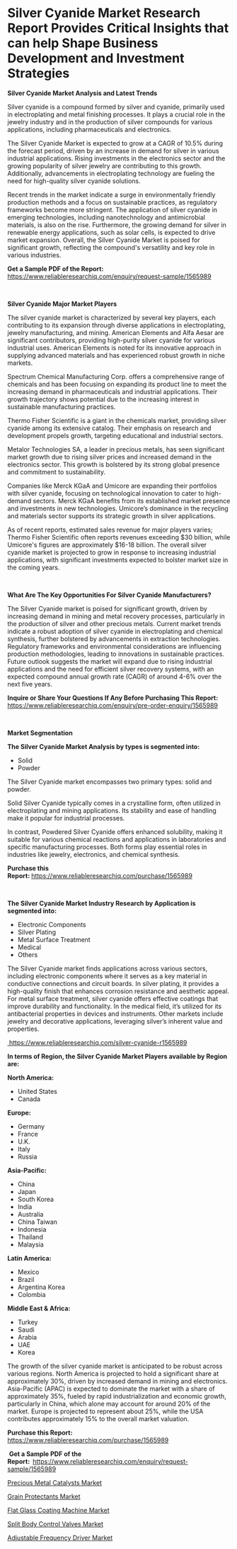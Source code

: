 <p><h1>Silver Cyanide Market Research Report Provides Critical Insights that can help Shape Business Development and Investment Strategies</h1></p><p><strong>Silver Cyanide Market Analysis and Latest Trends</strong></p>
<p><p>Silver cyanide is a compound formed by silver and cyanide, primarily used in electroplating and metal finishing processes. It plays a crucial role in the jewelry industry and in the production of silver compounds for various applications, including pharmaceuticals and electronics.</p><p>The Silver Cyanide Market is expected to grow at a CAGR of 10.5% during the forecast period, driven by an increase in demand for silver in various industrial applications. Rising investments in the electronics sector and the growing popularity of silver jewelry are contributing to this growth. Additionally, advancements in electroplating technology are fueling the need for high-quality silver cyanide solutions.</p><p>Recent trends in the market indicate a surge in environmentally friendly production methods and a focus on sustainable practices, as regulatory frameworks become more stringent. The application of silver cyanide in emerging technologies, including nanotechnology and antimicrobial materials, is also on the rise. Furthermore, the growing demand for silver in renewable energy applications, such as solar cells, is expected to drive market expansion. Overall, the Silver Cyanide Market is poised for significant growth, reflecting the compound's versatility and key role in various industries.</p></p>
<p><strong>Get a Sample PDF of the Report:&nbsp;</strong> <a href="https://www.reliableresearchiq.com/enquiry/request-sample/1565989?utm_campaign=1137&utm_medium=2&utm_source=Github&utm_content=ia&utm_term=31032025&utm_id=silver-cyanide">https://www.reliableresearchiq.com/enquiry/request-sample/1565989</a></p>
<p>&nbsp;</p>
<p><strong>Silver Cyanide Major Market Players</strong></p>
<p><p>The silver cyanide market is characterized by several key players, each contributing to its expansion through diverse applications in electroplating, jewelry manufacturing, and mining. American Elements and Alfa Aesar are significant contributors, providing high-purity silver cyanide for various industrial uses. American Elements is noted for its innovative approach in supplying advanced materials and has experienced robust growth in niche markets.</p><p>Spectrum Chemical Manufacturing Corp. offers a comprehensive range of chemicals and has been focusing on expanding its product line to meet the increasing demand in pharmaceuticals and industrial applications. Their growth trajectory shows potential due to the increasing interest in sustainable manufacturing practices.</p><p>Thermo Fisher Scientific is a giant in the chemicals market, providing silver cyanide among its extensive catalog. Their emphasis on research and development propels growth, targeting educational and industrial sectors.</p><p>Metalor Technologies SA, a leader in precious metals, has seen significant market growth due to rising silver prices and increased demand in the electronics sector. This growth is bolstered by its strong global presence and commitment to sustainability.</p><p>Companies like Merck KGaA and Umicore are expanding their portfolios with silver cyanide, focusing on technological innovation to cater to high-demand sectors. Merck KGaA benefits from its established market presence and investments in new technologies. Umicore’s dominance in the recycling and materials sector supports its strategic growth in silver applications.</p><p>As of recent reports, estimated sales revenue for major players varies; Thermo Fisher Scientific often reports revenues exceeding $30 billion, while Umicore's figures are approximately $16-18 billion. The overall silver cyanide market is projected to grow in response to increasing industrial applications, with significant investments expected to bolster market size in the coming years.</p></p>
<p>&nbsp;</p>
<p><strong>What Are The Key Opportunities For Silver Cyanide Manufacturers?</strong></p>
<p><p>The Silver Cyanide market is poised for significant growth, driven by increasing demand in mining and metal recovery processes, particularly in the production of silver and other precious metals. Current market trends indicate a robust adoption of silver cyanide in electroplating and chemical synthesis, further bolstered by advancements in extraction technologies. Regulatory frameworks and environmental considerations are influencing production methodologies, leading to innovations in sustainable practices. Future outlook suggests the market will expand due to rising industrial applications and the need for efficient silver recovery systems, with an expected compound annual growth rate (CAGR) of around 4-6% over the next five years.</p></p>
<p><strong>Inquire or Share Your Questions If Any Before Purchasing This Report:</strong> <a href="https://www.reliableresearchiq.com/enquiry/pre-order-enquiry/1565989?utm_campaign=1137&utm_medium=2&utm_source=Github&utm_content=ia&utm_term=31032025&utm_id=silver-cyanide">https://www.reliableresearchiq.com/enquiry/pre-order-enquiry/1565989</a></p>
<p>&nbsp;</p>
<p><strong>Market Segmentation</strong></p>
<p><strong>The Silver Cyanide Market Analysis by types is segmented into:</strong></p>
<p><ul><li>Solid</li><li>Powder</li></ul></p>
<p><p>The Silver Cyanide market encompasses two primary types: solid and powder. </p><p>Solid Silver Cyanide typically comes in a crystalline form, often utilized in electroplating and mining applications. Its stability and ease of handling make it popular for industrial processes. </p><p>In contrast, Powdered Silver Cyanide offers enhanced solubility, making it suitable for various chemical reactions and applications in laboratories and specific manufacturing processes. Both forms play essential roles in industries like jewelry, electronics, and chemical synthesis.</p></p>
<p><strong>Purchase this Report:&nbsp;</strong><a href="https://www.reliableresearchiq.com/purchase/1565989?utm_campaign=1137&utm_medium=2&utm_source=Github&utm_content=ia&utm_term=31032025&utm_id=silver-cyanide">https://www.reliableresearchiq.com/purchase/1565989</a></p>
<p>&nbsp;</p>
<p><strong>The Silver Cyanide Market Industry Research by Application is segmented into:</strong></p>
<p><ul><li>Electronic Components</li><li>Silver Plating</li><li>Metal Surface Treatment</li><li>Medical</li><li>Others</li></ul></p>
<p><p>The Silver Cyanide market finds applications across various sectors, including electronic components where it serves as a key material in conductive connections and circuit boards. In silver plating, it provides a high-quality finish that enhances corrosion resistance and aesthetic appeal. For metal surface treatment, silver cyanide offers effective coatings that improve durability and functionality. In the medical field, it’s utilized for its antibacterial properties in devices and instruments. Other markets include jewelry and decorative applications, leveraging silver’s inherent value and properties.</p></p>
<p><a href="https://www.reliableresearchiq.com/silver-cyanide-r1565989?utm_campaign=1137&utm_medium=2&utm_source=Github&utm_content=ia&utm_term=31032025&utm_id=silver-cyanide">&nbsp;https://www.reliableresearchiq.com/silver-cyanide-r1565989</a></p>
<p><strong>In terms of Region, the Silver Cyanide Market Players available by Region are:</strong></p>
<p>
    <p> <strong> North America: </strong>
        <ul>
            <li>United States</li>
            <li>Canada</li>
        </ul>
        </p> 
    <p> <strong> Europe: </strong>
        <ul>
            <li>Germany</li>
            <li>France</li>
            <li>U.K.</li>
            <li>Italy</li>
            <li>Russia</li>
        </ul>
        </p> 
    <p> <strong> Asia-Pacific: </strong>
        <ul>
            <li>China</li>
            <li>Japan</li>
            <li>South Korea</li>
            <li>India</li>
            <li>Australia</li>
            <li>China Taiwan</li>
            <li>Indonesia</li>
            <li>Thailand</li>
            <li>Malaysia</li>
        </ul>
        </p> 
    <p> <strong> Latin America: </strong>
        <ul>
            <li>Mexico</li>
            <li>Brazil</li>
            <li>Argentina Korea</li>
            <li>Colombia</li>
        </ul>
        </p> 
    <p> <strong> Middle East & Africa: </strong>
        <ul>
            <li>Turkey</li>
            <li>Saudi</li>
            <li>Arabia</li>
            <li>UAE</li>
            <li>Korea</li>
        </ul>
    </p>
    </p>
<p><p>The growth of the silver cyanide market is anticipated to be robust across various regions. North America is projected to hold a significant share at approximately 30%, driven by increased demand in mining and electronics. Asia-Pacific (APAC) is expected to dominate the market with a share of approximately 35%, fueled by rapid industrialization and economic growth, particularly in China, which alone may account for around 20% of the market. Europe is projected to represent about 25%, while the USA contributes approximately 15% to the overall market valuation.</p></p>
<p><strong>Purchase this Report: </strong><a href="https://www.reliableresearchiq.com/purchase/1565989?utm_campaign=1137&utm_medium=2&utm_source=Github&utm_content=ia&utm_term=31032025&utm_id=silver-cyanide">https://www.reliableresearchiq.com/purchase/1565989</a></p>
<p>&nbsp;<strong>Get a Sample PDF of the Report:&nbsp;&nbsp;</strong><a href="https://www.reliableresearchiq.com/enquiry/request-sample/1565989?utm_campaign=1137&utm_medium=2&utm_source=Github&utm_content=ia&utm_term=31032025&utm_id=silver-cyanide">https://www.reliableresearchiq.com/enquiry/request-sample/1565989</a></p>
<p><strong></strong></p>
<p><p><a href="https://github.com/gorbaicodaro/Market-Research-Report-List-1/blob/main/precious-metal-catalysts-market.md?utm_campaign=1137&utm_medium=2&utm_source=Github&utm_content=ia&utm_term=31032025&utm_id=silver-cyanide">Precious Metal Catalysts Market</a></p><p><a href="https://github.com/edderkoliso1/Market-Research-Report-List-1/blob/main/grain-protectants-market.md?utm_campaign=1137&utm_medium=2&utm_source=Github&utm_content=ia&utm_term=31032025&utm_id=silver-cyanide">Grain Protectants Market</a></p><p><a href="https://www.linkedin.com/pulse/positive-growth-outlook-global-flat-glass-coating-machine-zifqf?utm_campaign=1137&utm_medium=2&utm_source=Github&utm_content=ia&utm_term=31032025&utm_id=silver-cyanide">Flat Glass Coating Machine Market</a></p><p><a href="https://www.linkedin.com/pulse/expert-analysis-split-body-control-valves-market-dynamics-nqxof?utm_campaign=1137&utm_medium=2&utm_source=Github&utm_content=ia&utm_term=31032025&utm_id=silver-cyanide">Split Body Control Valves Market</a></p><p><a href="https://www.linkedin.com/pulse/adjustable-frequency-driver-market-report-projected-63-zoxef?utm_campaign=1137&utm_medium=2&utm_source=Github&utm_content=ia&utm_term=31032025&utm_id=silver-cyanide">Adjustable Frequency Driver Market</a></p></p>
